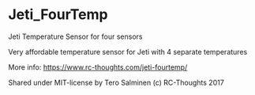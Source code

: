 # Jeti_FourTemp
Jeti Temperature Sensor for four sensors

Very affordable temperature sensor for Jeti with 4 separate temperatures

More info: https://www.rc-thoughts.com/jeti-fourtemp/

Shared under MIT-license by Tero Salminen (c) RC-Thoughts 2017